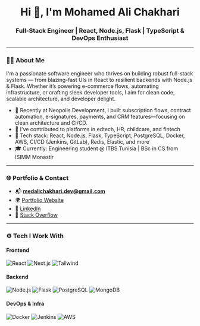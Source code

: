 <h1 align="center">Hi 👋, I'm Mohamed Ali Chakhari</h1>
<h3 align="center">Full-Stack Engineer | React, Node.js, Flask | TypeScript & DevOps Enthusiast</h3>

---

### 🧑‍💻 About Me

I'm a passionate software engineer who thrives on building robust full-stack systems — from blazing-fast UIs in React to resilient backends with Node.js & Flask. Whether it’s powering e-commerce flows, automating infrastructure, or crafting sleek developer tools, I aim for clean code, scalable architecture, and developer delight.

- 🔭 Recently at Neopolis Development, I built subscription flows, contract automation, e-signatures, payments, and CRM features—focusing on clean architecture and CI/CD.
- 🚀 I've contributed to platforms in edtech, HR, childcare, and fintech
- 🧰 Tech stack: React, Node.js, Flask, TypeScript, PostgreSQL, Docker, AWS, CI/CD (Jenkins, GitLab), Redis, Elastic, and more
- 🎓 Currently: Engineering student @ ITBS Tunisia | BSc in CS from ISIMM Monastir

---

### 🌐 Portfolio & Contact

- 📬 **medalichakhari.dev@gmail.com**
- 🌍 [Portfolio Website](https://mohamedalichakhari.me)
- 💼 [LinkedIn](https://linkedin.com/in/mohamedalichakhari)
- 🧠 [Stack Overflow](https://stackoverflow.com/users/15509158)

---

### ⚙️ Tech I Work With

#### Frontend
![React](https://img.shields.io/badge/-React-61DAFB?logo=react&logoColor=white&style=for-the-badge)
![Next.js](https://img.shields.io/badge/-Next.js-black?logo=next.js&style=for-the-badge)
![Tailwind](https://img.shields.io/badge/-TailwindCSS-38B2AC?logo=tailwind-css&logoColor=white&style=for-the-badge)

#### Backend
![Node.js](https://img.shields.io/badge/-Node.js-339933?logo=node.js&logoColor=white&style=for-the-badge)
![Flask](https://img.shields.io/badge/-Flask-000000?logo=flask&style=for-the-badge)
![PostgreSQL](https://img.shields.io/badge/-PostgreSQL-336791?logo=postgresql&logoColor=white&style=for-the-badge)
![MongoDB](https://img.shields.io/badge/-MongoDB-47A248?logo=mongodb&logoColor=white&style=for-the-badge)

#### DevOps & Infra
![Docker](https://img.shields.io/badge/-Docker-2496ED?logo=docker&logoColor=white&style=for-the-badge)
![Jenkins](https://img.shields.io/badge/-Jenkins-D24939?logo=jenkins&logoColor=white&style=for-the-badge)
![AWS](https://img.shields.io/badge/-AWS-232F3E?logo=amazon-aws&logoColor=white&style=for-the-badge)
